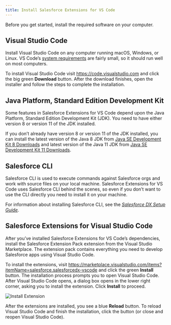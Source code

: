 ```yaml
---
title: Install Salesforce Extensions for VS Code
---
```


Before you get started, install the required software on your computer.

## Visual Studio Code

Install Visual Studio Code on any computer running macOS, Windows, or Linux. VS Code’s [system requirements](https://code.visualstudio.com/docs/supporting/requirements) are fairly small, so it should run well on most computers.

To install Visual Studio Code visit <https://code.visualstudio.com> and click the big green **Download** button. After the download finishes, open the installer and follow the steps to complete the installation.

## Java Platform, Standard Edition Development Kit

Some features in Salesforce Extensions for VS Code depend upon the Java Platform, Standard Edition Development Kit (JDK). You need to have either version 8 or version 11 of the JDK installed.

If you don’t already have version 8 or version 11 of the JDK installed, you can install the latest version of the Java 8 JDK from [Java SE Development Kit 8 Downloads](http://www.oracle.com/technetwork/java/javase/downloads/jdk8-downloads-2133151.html) and latest version of the Java 11 JDK from [Java SE Development Kit 11 Downloads](https://www.oracle.com/technetwork/java/javase/downloads/jdk11-downloads-5066655.html).

## Salesforce CLI

Salesforce CLI is used to execute commands against Salesforce orgs and work with source files on your local machine. Salesforce Extensions for VS Code uses Salesforce CLI behind the scenes, so even if you don’t want to use the CLI directly you need to install it on your machine.

For information about installing Salesforce CLI, see the _[Salesforce DX Setup Guide](https://developer.salesforce.com/docs/atlas.en-us.sfdx_setup.meta/sfdx_setup/sfdx_setup_install_cli.htm)_.

## Salesforce Extensions for Visual Studio Code

After you’ve installed Salesforce Extensions for VS Code’s dependencies, install the Salesforce Extension Pack extension from the Visual Studio Marketplace. The extension pack contains everything you need to develop Salesforce apps using Visual Studio Code.

To install the extensions, visit <https://marketplace.visualstudio.com/items?itemName=salesforce.salesforcedx-vscode> and click the green **Install** button. The installation process prompts you to open Visual Studio Code. After Visual Studio Code opens, a dialog box opens in the lower right corner, asking you to install the extension. Click **Install** to proceed.

![Install Extension](/salesforcedx-vscode/images/install-salesforce-extensions-dialog.png)

After the extensions are installed, you see a blue **Reload** button. To reload Visual Studio Code and finish the installation, click the button (or close and reopen Visual Studio Code).
